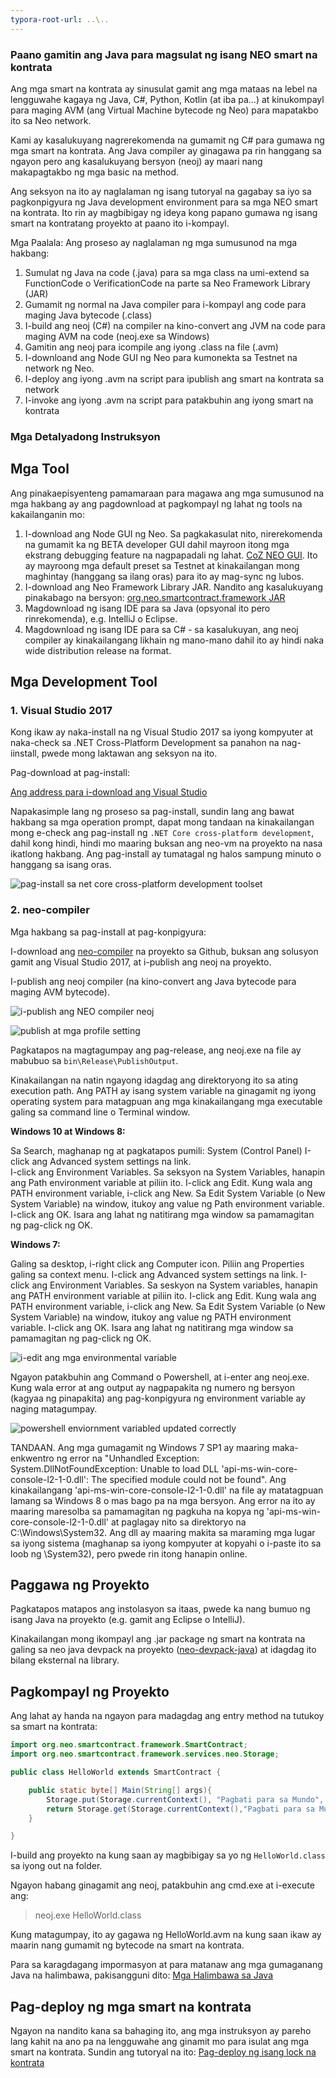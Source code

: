 ```yaml
---
typora-root-url: ..\..
---
```


### Paano gamitin ang Java para magsulat ng isang NEO smart na kontrata

Ang mga smart na kontrata ay sinusulat gamit ang mga mataas na lebel na lengguwahe kagaya ng Java, C#, Python, Kotlin (at iba pa...) at kinukompayl para maging AVM (ang Virtual Machine bytecode ng Neo) para mapatakbo ito sa Neo network.

Kami ay kasalukuyang nagrerekomenda na gumamit ng C# para gumawa ng mga smart na kontrata. Ang Java compiler ay ginagawa pa rin hanggang sa ngayon pero ang kasalukuyang bersyon (neoj) ay maari nang makapagtakbo ng mga basic na method.

Ang seksyon na ito ay naglalaman ng isang tutoryal na gagabay sa iyo sa pagkonpigyura ng Java development environment para sa mga NEO smart na kontrata. Ito rin ay magbibigay ng ideya kong papano gumawa ng isang smart na kontratang proyekto at paano ito i-kompayl.

Mga Paalala: Ang proseso ay naglalaman ng mga sumusunod na mga hakbang:
1. Sumulat ng Java na code (.java) para sa mga class na umi-extend sa FunctionCode o VerificationCode na parte sa Neo Framework Library (JAR)
2. Gumamit ng normal na Java compiler para i-kompayl ang code para maging Java bytecode (.class)
3. I-build ang neoj (C#) na compiler na kino-convert ang JVM na code para maging AVM na code (neoj.exe sa Windows)
4. Gamitin ang neoj para icompile ang iyong .class na file (.avm)
5. I-downloand ang Node GUI ng Neo para kumonekta sa Testnet na network ng Neo.
6. I-deploy ang iyong .avm na script para ipublish ang smart na kontrata sa network
7. I-invoke ang iyong .avm na script para patakbuhin ang iyong smart na kontrata

### Mga Detalyadong Instruksyon

## Mga Tool

Ang pinakaepisyenteng pamamaraan para magawa ang mga sumusunod na mga hakbang ay ang pagdownload at pagkompayl ng lahat ng tools na kakailanganin mo:

1. I-download ang Node GUI ng Neo. Sa pagkakasulat nito, nirerekomenda na gumamit ka ng BETA developer GUI dahil mayroon itong mga ekstrang debugging feature na nagpapadali ng lahat. [CoZ NEO GUI](https://github.com/CityOfZion/neo-gui-developer). Ito ay mayroong mga default preset sa Testnet at kinakailangan mong maghintay (hanggang sa ilang oras) para ito ay mag-sync ng lubos.
2. I-download ang Neo Framework Library JAR. Nandito ang kasalukuyang pinakabago na bersyon: [org.neo.smartcontract.framework JAR](https://github.com/CityOfZion/neo-java-sdk/blob/master/target/org.neo.smartcontract.framework.jar)
3. Magdownload ng isang IDE para sa Java (opsyonal ito pero rinrekomenda), e.g. IntelliJ o Eclipse.
4. Magdownload ng isang IDE para sa C# - sa kasalukuyan, ang neoj compiler ay kinakailangang likhain ng mano-mano dahil ito ay hindi naka wide distribution release na format.

## Mga Development Tool

### 1. Visual Studio 2017

Kong ikaw ay naka-install na ng Visual Studio 2017 sa iyong kompyuter at naka-check sa .NET Cross-Platform Development sa panahon na nag-iinstall, pwede mong laktawan ang seksyon na ito.

Pag-download at pag-install:

[Ang address para i-download ang Visual Studio](https://www.visualstudio.com/products/visual-studio-community-vs)

Napakasimple lang ng proseso sa pag-install, sundin lang ang bawat hakbang sa mga operation prompt, dapat mong tandaan na kinakailangan mong e-check ang pag-install ng `.NET Core cross-platform development`, dahil kong hindi, hindi mo maaring buksan ang neo-vm na proyekto na nasa ikatlong hakbang. Ang pag-install ay tumatagal ng halos sampung minuto o hanggang sa isang oras.

![pag-install sa net core cross-platform development toolset](/assets/install_core_cross_platform_development_toolset.png)

### 2. neo-compiler

Mga hakbang sa pag-install at pag-konpigyura:

I-download ang [neo-compiler](https://github.com/neo-project/neo-compiler) na proyekto sa Github, buksan ang solusyon gamit ang Visual Studio 2017, at i-publish ang neoj na proyekto.

I-publish ang neoj compiler (na kino-convert ang Java bytecode para maging AVM bytecode).

![i-publish ang NEO compiler neoj](/assets/publish_neo_compiler_neoj.png)

![publish at mga profile setting](/assets/publish_and_profile_settings.png)

Pagkatapos na magtagumpay ang pag-release, ang neoj.exe na file ay mabubuo sa `bin\Release\PublishOutput`.

Kinakailangan na natin ngayong idagdag ang direktoryong ito sa ating execution path. Ang PATH ay isang system variable na ginagamit ng iyong operating system para matagpuan ang mga kinakailangang mga executable galing sa command line o Terminal window.

**Windows 10 at Windows 8:**

  Sa Search, maghanap ng at pagkatapos pumili: System (Control Panel)
  I-click ang Advanced system settings na link.  
  I-click ang Environment Variables. Sa seksyon na System Variables, hanapin ang Path environment variable at piliin ito. I-click ang Edit. Kung wala ang PATH environment variable, i-click ang New.
  Sa Edit System Variable (o New System Variable) na window, itukoy ang value ng Path environment variable. I-click ang OK. Isara ang lahat ng natitirang mga window sa pamamagitan ng pag-click ng OK.

**Windows 7:**

  Galing sa desktop, i-right click ang Computer icon.
  Piliin ang Properties galing sa context menu.
  I-click ang Advanced system settings na link.
  I-click ang Environment Variables. Sa seskyon na System variables, hanapin ang PATH environment variable at piliin ito. I-click ang Edit. Kung wala ang PATH environment variable, i-click ang New.
  Sa Edit System Variable (o New System Variable) na window, itukoy ang value ng PATH environment variable. I-click ang OK. Isara ang lahat ng natitirang mga window sa pamamagitan ng pag-click ng OK.

![i-edit ang mga environmental variable](/assets/edit_environmental_variables.png)

Ngayon patakbuhin ang Command o Powershell, at i-enter ang neoj.exe. Kung wala error at ang output ay nagpapakita ng numero ng bersyon (kagyaa ng pinapakita) ang pag-konpigyura ng environment variable ay naging matagumpay.

![powershell enviornment variabled updated correctly](/assets/powershell_enviornment_variabled_updated_correctly.png)


TANDAAN. Ang mga gumagamit ng Windows 7 SP1 ay maaring maka-enkwentro ng error na "Unhandled Exception: System.DllNotFoundException: Unable to load DLL 'api-ms-win-core-console-l2-1-0.dll': The specified module could not be found". Ang kinakailangang 'api-ms-win-core-console-l2-1-0.dll' na file ay matatagpuan lamang sa Windows 8 o mas bago pa na mga bersyon. Ang error na ito ay maaring maresolba sa pamamagitan ng pagkuha na kopya ng 'api-ms-win-core-console-l2-1-0.dll' at paglagay nito sa direktoryo na C:\Windows\System32. Ang dll ay maaring makita sa maraming mga lugar sa iyong sistema (maghanap sa iyong kompyuter at kopyahi o i-paste ito sa loob ng \System32), pero pwede rin itong hanapin online.

## Paggawa ng Proyekto

Pagkatapos matapos ang instolasyon sa itaas, pwede ka nang bumuo ng isang Java na proyekto (e.g. gamit ang Eclipse o IntelliJ).

Kinakailangan mong ikompayl ang .jar package ng smart na kontrata na galing sa neo java devpack na proyekto  ([neo-devpack-java](https://github.com/neo-project/neo-devpack-java)) at idagdag ito bilang eksternal na library.


## Pagkompayl ng Proyekto

Ang lahat ay handa na ngayon para madagdag ang entry method na tutukoy sa smart na kontrata:

```Java
import org.neo.smartcontract.framework.SmartContract;
import org.neo.smartcontract.framework.services.neo.Storage;

public class HelloWorld extends SmartContract {

    public static byte[] Main(String[] args){
        Storage.put(Storage.currentContext(), "Pagbati para sa Mundo", "Hello Mundo!");
        return Storage.get(Storage.currentContext(),"Pagbati para sa Mundo");
    }

}
```

I-build ang proyekto na kung saan ay magbibigay sa yo ng `HelloWorld.class` sa iyong out na folder. 

Ngayon habang ginagamit ang neoj, patakbuhin ang cmd.exe at i-execute ang:
> neoj.exe HelloWorld.class

Kung matagumpay, ito ay gagawa ng HelloWorld.avm na kung saan ikaw ay maarin nang gumamit ng bytecode na smart na kontrata.

Para sa karagdagang impormasyon at para matanaw ang mga gumaganang Java na halimbawa, pakisangguni dito: [Mga Halimbawa sa Java](https://github.com/neo-project/examples-java)

## Pag-deploy ng mga smart na kontrata

Ngayon na nandito kana sa bahaging ito, ang mga instruksyon ay pareho lang kahit na ano pa na lengguwahe ang ginamit mo para isulat ang mga smart na kontrata. Sundin ang tutoryal na ito: [Pag-deploy ng isang lock na kontrata](http://docs.neo.org/en-us/sc/tutorial/Lock2.html)